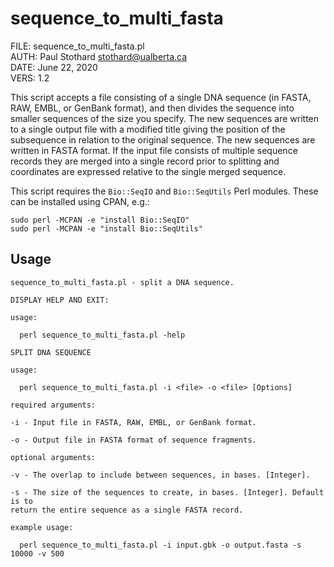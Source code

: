 # sequence\_to\_multi\_fasta

FILE: sequence\_to\_multi\_fasta.pl  
AUTH: Paul Stothard <stothard@ualberta.ca>  
DATE: June 22, 2020  
VERS: 1.2  

This script accepts a file consisting of a single DNA sequence (in FASTA, RAW, EMBL, or GenBank format), and then divides the sequence into smaller sequences of the size you specify. The new sequences are written to a single output file with a modified title giving the position of the subsequence in relation to the original sequence. The new sequences are written in FASTA format. If the input file consists of multiple sequence records they are merged into a single record prior to splitting and coordinates are expressed relative to the single merged sequence. 

This script requires the `Bio::SeqIO` and `Bio::SeqUtils` Perl modules. These can be installed using CPAN, e.g.:

```
sudo perl -MCPAN -e "install Bio::SeqIO"
sudo perl -MCPAN -e "install Bio::SeqUtils"
```

## Usage

```
sequence_to_multi_fasta.pl - split a DNA sequence.

DISPLAY HELP AND EXIT:

usage:

  perl sequence_to_multi_fasta.pl -help

SPLIT DNA SEQUENCE

usage:

  perl sequence_to_multi_fasta.pl -i <file> -o <file> [Options]

required arguments:

-i - Input file in FASTA, RAW, EMBL, or GenBank format.

-o - Output file in FASTA format of sequence fragments.

optional arguments:

-v - The overlap to include between sequences, in bases. [Integer].

-s - The size of the sequences to create, in bases. [Integer]. Default is to
return the entire sequence as a single FASTA record.

example usage:

  perl sequence_to_multi_fasta.pl -i input.gbk -o output.fasta -s 10000 -v 500
```
